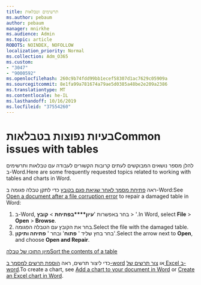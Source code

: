 ```yaml
---
title: תרשימים וטבלאות
ms.author: pebaum
author: pebaum
manager: mnirkhe
ms.audience: Admin
ms.topic: article
ROBOTS: NOINDEX, NOFOLLOW
localization_priority: Normal
ms.collection: Adm_O365
ms.custom:
- "3047"
- "9000592"
ms.openlocfilehash: 260c9b74fdd99bb1ecef58307d1ac7629c05909a
ms.sourcegitcommit: 8e1fa99a781674a79ae5d0385a48be2e209a2386
ms.translationtype: MT
ms.contentlocale: he-IL
ms.lasthandoff: 10/16/2019
ms.locfileid: "37554260"
---
```

# <a name="common-issues-with-tables"></a><span data-ttu-id="75c54-102">בעיות נפוצות בטבלאות</span><span class="sxs-lookup"><span data-stu-id="75c54-102">Common issues with tables</span></span> 

<span data-ttu-id="75c54-103">להלן מספר נושאים המבוקשים לעתים קרובות הקשורים לעבודה עם טבלאות ותרשימים ב-Word.</span><span class="sxs-lookup"><span data-stu-id="75c54-103">Here are some frequently requested topics related to working with tables and charts in Word.</span></span>

<span data-ttu-id="75c54-104">ראה [פתיחת מסמך לאחר שגיאת פגם בקובץ](https://support.office.com/article/47df9d48-2165-4411-a699-1786ac734bc3) כדי לתקן טבלה פגומה ב-Word:</span><span class="sxs-lookup"><span data-stu-id="75c54-104">See [Open a document after a file corruption error](https://support.office.com/article/47df9d48-2165-4411-a699-1786ac734bc3) to repair a damaged table in Word:</span></span>

 1. <span data-ttu-id="75c54-105">ב-Word, בחר באפשרות '**עיון\*\*\*\*בפתיחת** >  **קובץ** > '.</span><span class="sxs-lookup"><span data-stu-id="75c54-105">In Word, select **File** > **Open** > **Browse**.</span></span>
 2. <span data-ttu-id="75c54-106">בחר את הקובץ עם הטבלה הפגומה.</span><span class="sxs-lookup"><span data-stu-id="75c54-106">Select the file with the damaged table.</span></span>
 3. <span data-ttu-id="75c54-107">בחר בחץ שליד ' **פתוח**' ובחר ' **פתיחה ותיקון**'.</span><span class="sxs-lookup"><span data-stu-id="75c54-107">Select the arrow next to **Open**, and choose **Open and Repair**.</span></span>

[<span data-ttu-id="75c54-108">מיון התוכן של טבלה</span><span class="sxs-lookup"><span data-stu-id="75c54-108">Sort the contents of a table</span></span>](https://support.office.com/article/F8392477-4613-49CD-ABA6-7C2E48F1D91F)

<span data-ttu-id="75c54-109">כדי ליצור תרשים, ראה [הוספת תרשים למסמך ב-word](https://support.office.com/article/ff48e3eb-5e04-4368-a39e-20df7c798932) או [צור תרשים של Excel ב-word](https://support.office.com/article/11A7D2F0-4487-4A9B-BBC6-D50916CD4A57).</span><span class="sxs-lookup"><span data-stu-id="75c54-109">To create a chart, see [Add a chart to your document in Word](https://support.office.com/article/ff48e3eb-5e04-4368-a39e-20df7c798932) or [Create an Excel chart in Word](https://support.office.com/article/11A7D2F0-4487-4A9B-BBC6-D50916CD4A57).</span></span>